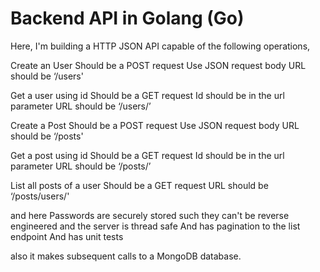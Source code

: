 # Backend API in Golang (Go)

Here, I'm building a HTTP JSON API capable of the following operations,

Create an User
Should be a POST request
Use JSON request body
URL should be ‘/users'

Get a user using id
Should be a GET request
Id should be in the url parameter
URL should be ‘/users/<id here>’

Create a Post
Should be a POST request
Use JSON request body
URL should be ‘/posts'

Get a post using id
Should be a GET request
Id should be in the url parameter
URL should be ‘/posts/<id here>’

List all posts of a user
Should be a GET request
URL should be ‘/posts/users/<Id here>'

and here Passwords are securely stored such they can't be reverse engineered
and the server is thread safe
And has pagination to the list endpoint
And has unit tests

also it makes subsequent calls to a MongoDB database.
